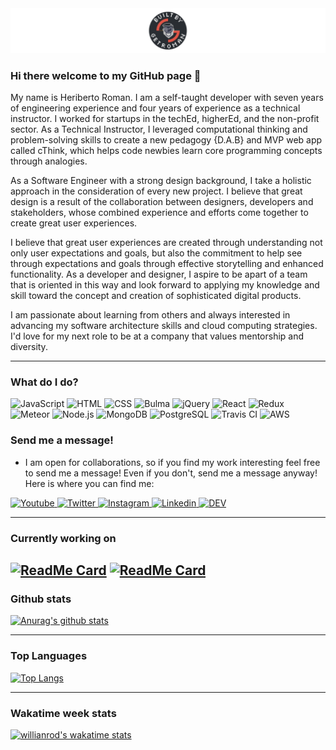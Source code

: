 <img src="/Github_header.png" alt="banner" />

### Hi there welcome to my GitHub page 👋

My name is Heriberto Roman. I am a self-taught developer with seven years of
engineering experience and four years of experience as a technical instructor.
I worked for startups in the techEd, higherEd, and the non-profit sector. 
As a Technical Instructor, I leveraged computational thinking and problem-solving skills to create a new
pedagogy {D.A.B} and MVP web app called cThink, which helps code newbies learn
core programming concepts through analogies.

As a Software Engineer with a strong design background, I take a holistic
approach in the consideration of every new project. I believe that great
design is a result of the collaboration between designers, developers and
stakeholders, whose combined experience and efforts come together to create
great user experiences.

I believe that great user experiences are created through understanding not
only user expectations and goals, but also the commitment to help see through
expectations and goals through effective storytelling and enhanced
functionality. As a developer and designer, I aspire to be apart of a team
that is oriented in this way and look forward to applying my knowledge and
skill toward the concept and creation of sophisticated digital products.

I am passionate about learning from others and always interested in advancing
my software architecture skills and cloud computing strategies. I'd love for
my next role to be at a company that values mentorship and diversity.

---
 
### What do I do?

<p>
  <img alt="JavaScript" src="https://img.shields.io/badge/JavaScript-F7DF1E?logo=javascript&logoColor=white&style=for-the-badge" />
  <img alt="HTML" src="https://img.shields.io/badge/HTML-E34F26?logo=html5&logoColor=white&style=for-the-badge" />
  <img alt="CSS" src="https://img.shields.io/badge/CSS-1572B6?logo=css3&logoColor=white&style=for-the-badge" />
  <img alt="Bulma" src="https://img.shields.io/badge/Bulma-00D1B2?logo=bulma&logoColor=white&style=for-the-badge" />
  <img alt="jQuery" src="https://img.shields.io/badge/jQuery-0769AD?logo=jquery&logoColor=white&style=for-the-badge" />
  <img alt="React" src="https://img.shields.io/badge/React-61DAFB?logo=react&logoColor=white&style=for-the-badge" />
  <img alt="Redux" src="https://img.shields.io/badge/Redux-764ABC?logo=redux&logoColor=white&style=for-the-badge" />
  <img alt="Meteor" src="https://img.shields.io/badge/Meteor-DE4F4F?logo=meteor&logoColor=white&style=for-the-badge" />
<!--   <img alt="GraphQl" src="https://img.shields.io/badge/GraphQL-E10098?logo=graphql&logoColor=white&style=for-the-badge" /> -->
  <img alt="Node.js" src="https://img.shields.io/badge/Node.js-339933?logo=node.js&logoColor=white&style=for-the-badge" />
  <img alt="MongoDB" src="https://img.shields.io/badge/MongoDB-47A248?logo=mongodb&logoColor=white&style=for-the-badge" />
  <img alt="PostgreSQL" src="https://img.shields.io/badge/PostgreSQL-336791?logo=postgresql&logoColor=white&style=for-the-badge" />
  <img alt="Travis CI" src="https://img.shields.io/badge/TravisCI-3EAAAF?logo=travis&logoColor=white&style=for-the-badge" />
  <img alt="AWS" src="https://img.shields.io/badge/AmazonAWS-232F3E?logo=amazon&logoColor=white&style=for-the-badge" />
<p>
 
### Send me a message!

- I am open for collaborations, so if you find my work interesting feel free to send me a message! Even if you don't, send me a message anyway! Here is where you can find me:

<p>
  <a target="_blank" href="https://www.youtube.com/channel/UCWLLLB21WpFoNklfx1et25A">
    <img alt="Youtube" src="https://img.shields.io/badge/youtube-FF0000?logo=youtube&logoColor=white&style=for-the-badge" />
  </a>
  <a target="_blank" href="https://twitter.com/builtByGetroman">
    <img alt="Twitter" src="https://img.shields.io/badge/Twitter-1DA1F2?logo=twitter&logoColor=white&style=for-the-badge" />
  </a>
  <a target="_blank" href="https://www.instagram.com/built_by_getroman/">
    <img alt="Instagram" src="https://img.shields.io/badge/Instagram-E4405F?logo=instagram&logoColor=white&style=for-the-badge" />
  </a>
  <a target="_blank" href="https://www.linkedin.com/in/heribertoroman/">
    <img alt="Linkedin" src="https://img.shields.io/badge/linkedin-0077B5?logo=linkedin&logoColor=white&style=for-the-badge" />
  </a>
  <a target="_blank" href="https://dev.to/getroman_dev">
    <img alt="DEV" src="https://img.shields.io/badge/dev.to-%2312100E.svg?&style=for-the-badge&logo=dev.to&logoColor=white" />
  </a>
</p>

---

### Currently working on

[![ReadMe Card](https://github-readme-stats.vercel.app/api/pin/?username=getromandev&repo=codingChallenges)](https://github.com/getromandev/codingChallenges)
[![ReadMe Card](https://github-readme-stats.vercel.app/api/pin/?username=getromandev&repo=mtaHood)](https://github.com/getromandev/mtaHood)
---

### Github stats

[![Anurag's github stats](https://github-readme-stats.vercel.app/api?username=getromandev&show_icons=true&theme=radical)](https://github.com/anuraghazra/github-readme-stats)

---

### Top Languages

[![Top Langs](https://github-readme-stats.vercel.app/api/top-langs/?username=getromandev)](https://github.com/anuraghazra/github-readme-stats)

---

### Wakatime week stats

[![willianrod's wakatime stats](https://github-readme-stats.vercel.app/api/wakatime?username=builtByGetroman)](https://github.com/anuraghazra/github-readme-stats)


